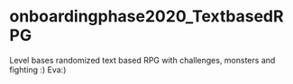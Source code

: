 # onboardingphase2020_TextbasedRPG
Level bases randomized text based RPG with challenges, monsters and fighting :)
Eva:)